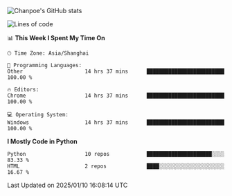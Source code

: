 ![Chanpoe's GitHub stats](https://github-readme-stats.vercel.app/api?username=Chanpoe&show_icons=true&count_private=true&theme=cobalt)

<!--START_SECTION:waka-->
![Lines of code](https://img.shields.io/badge/From%20Hello%20World%20I%27ve%20Written-1.5%20million%20lines%20of%20code-blue)

📊 **This Week I Spent My Time On** 

```text
🕑︎ Time Zone: Asia/Shanghai

💬 Programming Languages: 
Other                    14 hrs 37 mins      █████████████████████████   100.00 % 

🔥 Editors: 
Chrome                   14 hrs 37 mins      █████████████████████████   100.00 % 

💻 Operating System: 
Windows                  14 hrs 37 mins      █████████████████████████   100.00 % 
```

**I Mostly Code in Python** 

```text
Python                   10 repos            █████████████████████░░░░   83.33 % 
HTML                     2 repos             ████░░░░░░░░░░░░░░░░░░░░░   16.67 % 
```




 Last Updated on 2025/01/10 16:08:14 UTC
<!--END_SECTION:waka-->
